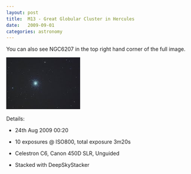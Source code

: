 ```yaml
---
layout: post
title:  M13 - Great Globular Cluster in Hercules
date:   2009-09-01
categories: astronomy
---
```


You can also see NGC6207 in the top right hand corner of the full image.

[![M13](/astronomy/2009_08_22_M13_thumb.jpg)](/astronomy/2009_08_22_M13.jpg)

Details:

- 24th Aug 2009 00:20

- 10 exposures @ ISO800, total exposure 3m20s

- Celestron C6, Canon 450D SLR, Unguided

- Stacked with DeepSkyStacker